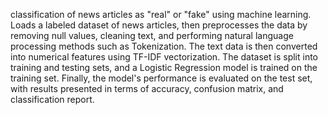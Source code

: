 classification of news articles as "real" or "fake" using machine learning. Loads a labeled dataset of news articles, then preprocesses the data by removing null values, cleaning text, and performing natural language processing methods such as Tokenization. The text data is then converted into numerical features using TF-IDF vectorization. The dataset is split into training and testing sets, and a Logistic Regression model is trained on the training set. Finally, the model's performance is evaluated on the test set, with results presented in terms of accuracy, confusion matrix, and classification report.
